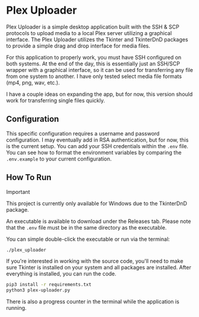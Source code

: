# Plex Uploader
Plex Uploader is a simple desktop application built with the SSH & SCP protocols to upload media to a local Plex server utilizing a graphical interface. The Plex Uploader utilizes the Tkinter and TkinterDnD packages to provide a simple drag and drop interface for media files.

For this application to properly work, you must have SSH configured on both systems. At the end of the day, this is essentially just an SSH/SCP wrapper with a graphical interface, so it can be used for transferring any file from one system to another. I have only tested select media file formats (mp4, png, wav, etc.).

I have a couple ideas on expanding the app, but for now, this version should work for transferring single files quickly.

## Configuration

This specific configuration requires a username and password configuration. I may eventually add in RSA authentication, but for now, this is the current setup. You can add your SSH credentials within the `.env` file. You can see how to format the environment variables by comparing the `.env.example` to your current configuration.

## How To Run

> [!IMPORTANT]
> This project is currently only available for Windows due to the TkinterDnD package.

An executable is available to download under the Releases tab. Please note that the `.env` file must be in the same directory as the executable.

You can simple double-click the executable or run via the terminal:

```bash
./plex_uploader
```

If you're interested in working with the source code, you'll need to make sure Tkinter is installed on your system and all packages are installed. After everything is installed, you can run the code.

```bash
pip3 install -r requirements.txt
python3 plex-uploader.py
```

There is also a progress counter in the terminal while the application is running.
